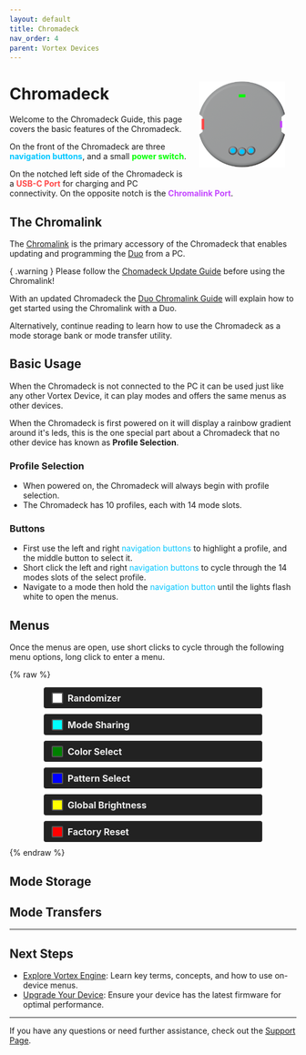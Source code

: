 ```yaml
---
layout: default
title: Chromadeck
nav_order: 4
parent: Vortex Devices
---
```


<style>
.device-icon {
   margin: 0px;
   width: 30%;
   height: 30%
}

.white { background-color: rgba(255, 255, 255); }
.cyan { background-color: rgba(0, 255, 255); }
.purple { background-color: rgba(128, 0, 128); }
.green { background-color: rgba(0, 128, 0); }
.blue { background-color: rgba(0, 0, 255); }
.yellow { background-color: rgba(255, 255, 0); }
.red { background-color: rgba(255, 0, 0); }

.rounded-box { 
   display: inline-block;
   width: 16px;
   height: 16px;
   margin-right: 8px;
   margin-left: 5px;
   border-radius: 2px;
   border: 2px solid #555;
   vertical-align: middle;
}

.color-list-entry {
   display: flex;
   align-items: center;
   font-size: 16px;
   font-weight: bold;
   margin-bottom: 10px; /* Remove bottom margin for seamless transition */
   padding: 8px;
   border: 1px solid #333;
   border-bottom: none; /* Remove bottom border */
   border-radius: 4px; /* Round top corners only */
   background-color: #222; /* Darker background */
   color: #eee; /* Light text for contrast */
   transition: background-color 0.3s; /* Smooth background color transition */
}

.color-list-entry:hover {
   background-color: #2a2a2a; /* Slightly lighter on hover */
}

.color-list-entry + div {
   margin-top: 0; /* Remove top margin for seamless transition */
   margin-bottom: 16px;
   padding-left: 30px;
   font-size: 18px;
   line-height: 1.5;
   padding: 10px;
   border: 1px solid #333;
   border-top: none; /* Remove top border */
   border-radius: 0 0 4px 4px; /* Round bottom corners only */
   background-color: #333; /* Dark background for text */
   color: #ccc; /* Light text for readability */
   transition: background-color 0.3s; /* Smooth background color transition */
}

.color-list-entry + div:hover {
   background-color: #3a3a3a; /* Slightly lighter on hover */
}

.menu-wrapper {
   padding-left: 60px;
   padding-right: 60px;
}

/* Scoped link styles within the menu section */
.menu-wrapper a {
   text-decoration: none; /* Remove default link styling */
   color: inherit; /* Inherit color from parent */
   display: block; /* Ensures the link covers the whole section */
}

.device-icon {
   margin: 20px;
   width: 30%;
   height: 30%;
}
</style>

<img align="right" width="" height="220" class="device-icon" src="assets/images/device-chromadeck-square-512.png">

# Chromadeck

Welcome to the Chromadeck Guide, this page covers the basic features of the Chromadeck.

On the front of the Chromadeck are three <strong style="color: #00c6ff">navigation buttons</strong>, and a small <strong style="color: #00ff00;">power switch</strong>.

On the notched left side of the Chromadeck is a <strong style="color: #ff4646;">USB-C Port</strong> for charging and PC connectivity.  On the opposite notch is the <strong style="color: #c446ff;">Chromalink Port</strong>.

## The Chromalink

The [Chromalink](the_chromalink.html) is the primary accessory of the Chromadeck that enables updating and programming the [Duo](duo_guide.html) from a PC.

{ .warning }
Please follow the [Chomadeck Update Guide](chromadeck_upgrade_guide.html) before using the Chromalink!

With an updated Chromadeck the [Duo Chromalink Guide](duo_chromalink_guide.html) will explain how to get started using the Chromalink with a Duo.

Alternatively, continue reading to learn how to use the Chromadeck as a mode storage bank or mode transfer utility.

## Basic Usage

When the Chromadeck is not connected to the PC it can be used just like any other Vortex Device, it can play modes and offers the same menus as other devices.

When the Chromadeck is first powered on it will display a rainbow gradient around it's leds, this is the one special part about a Chromadeck that no other device has known as **Profile Selection**.

### Profile Selection

- When powered on, the Chromadeck will always begin with profile selection. 
- The Chromadeck has 10 profiles, each with 14 mode slots. 

### Buttons
- First use the left and right <span style="color: #00c6ff">navigation buttons</span> to highlight a profile, and the middle button to select it. 
- Short click the left and right <span style="color: #00c6ff">navigation buttons</span> to cycle through the 14 modes slots of the select profile.
- Navigate to a mode then hold the <span style="color: #00c6ff">navigation button</span> until the lights flash white to open the menus.

## Menus

Once the menus are open, use short clicks to cycle through the following menu options, long click to enter a menu.

{% raw %}
<div class="menu-wrapper">
<a href="randomizer_menu.html">
  <div class="color-list-entry"><span class="rounded-box white"></span>Randomizer</div>
</a>

<a href="mode_sharing_menu.html">
  <div class="color-list-entry"><span class="rounded-box cyan"></span>Mode Sharing</div>
</a>

<a href="color_select_menu.html">
  <div class="color-list-entry"><span class="rounded-box green"></span>Color Select</div>
</a>

<a href="pattern_select_menu.html">
  <div class="color-list-entry"><span class="rounded-box blue"></span>Pattern Select</div>
</a>

<a href="global_brightness_menu.html">
  <div class="color-list-entry"><span class="rounded-box yellow"></span>Global Brightness</div>
</a>

<a href="factory_reset_menu.html">
  <div class="color-list-entry"><span class="rounded-box red"></span>Factory Reset</div>
</a>
</div>
{% endraw %}

## Mode Storage

## Mode Transfers

---

## Next Steps
<div class="next-steps">
  <ul>
    <li><a href="basic_usage.html">Explore Vortex Engine</a>: Learn key terms, concepts, and how to use on-device menus.</li>
    <li><a href="chromadeck_upgrade_guide.html">Upgrade Your Device</a>: Ensure your device has the latest firmware for optimal performance.</li>
  </ul>
</div>

---

If you have any questions or need further assistance, check out the [Support Page](support.html).

